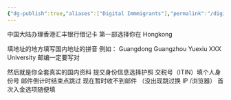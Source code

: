 ```yaml
---
{"dg-publish":true,"aliases":["Digital Immmigrants"],"permalink":"/digital-immigrants/HSBC Card/","dgPassFrontmatter":true,"created":"2023-04-26T20:41:24.569+08:00","updated":"2023-04-26T20:45:05.615+08:00"}
---
```



中国大陆办理香港汇丰银行借记卡
第一部选择你在 Hongkong

填地址的地方填写国内地址的拼音
例如：
Guangdong Guangzhou
Yuexiu
XXX University
邮编一定要写对

然后就是你全套真实的国内资料
提交身份信息选择护照
交税号（ITIN）填个人身份号
邮件倒计时结束点跳过
现在暂时收不到邮件
（没出现跳过换 IP /浏览器）
首次入金选项随便填



